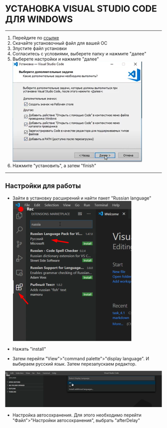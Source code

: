 # УСТАНОВКА VISUAL STUDIO CODE ДЛЯ WINDOWS
----

1. Перейдите по [ссылке](https://code.visualstudio.com/download)
2. Скачайте установочный файл для вашей ОС
3. Зпустите файл установки
4. Согласитесь с условиями, выберете папку и нажмите "далее"
5. Выберете настройки и нажмите "далее" 
![](./assets/vs-1.1.png)
6. Нажмите "установить", а затем "finish"

-----

## Настройки для работы

* Зайти в установку расширений и найти пакет "Russian language"
![](./assets/vs-2.2.png)

* Нажать "install"

* Затем перейти "View">"command palette">"display language". И выбираем русский язык. Затем перезапускаем редактор.

![](./assets/vs-3.3.png)

* Настройка автосохранения. Для этого необходимо перейти "Файл">"Настройки автосохранения", выбрать "afterDelay"


